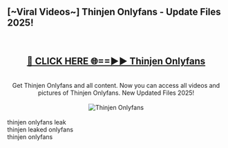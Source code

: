 <h2>[~Viral Videos~] Thinjen Onlyfans - Update Files 2025!</h2>
<br>
<div align="center">
<h2><a href="https://betterlinks.top/A2PfLJ" rel="nofollow">🔴 CLICK HERE 🌐==►► Thinjen Onlyfans</a></h2>
<br>
Get Thinjen Onlyfans and all content. Now you can access all videos and pictures of Thinjen Onlyfans. New Updated Files 2025!
<br>
<br>
<a href="https://betterlinks.top/A2PfLJ" rel="nofollow" data-target="animated-image.originalLink"><img src="https://i.ibb.co.com/WyWwxjT/player-gif2.gif" alt="Thinjen Onlyfans" style="max-width: 100%; display: inline-block;" data-target="animated-image.originalImage"></a>
</div>
<br>
thinjen onlyfans leak<br>
thinjen leaked onlyfans<br>
thinjen onlyfans